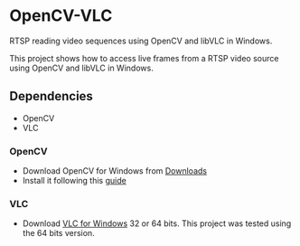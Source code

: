# OpenCV-VLC

RTSP reading video sequences using OpenCV and libVLC in Windows.

This project shows how to access live frames from a RTSP video source using OpenCV and libVLC in Windows.

## Dependencies
* OpenCV
* VLC

### OpenCV
* Download OpenCV for Windows from [Downloads](http://opencv.org/downloads.html)
* Install it following this [guide](http://docs.opencv.org/doc/tutorials/introduction/windows_install/windows_install.html)

### VLC
* Download [VLC for Windows](http://www.videolan.org/vlc/download-windows.html) 32 or 64 bits. This project was tested using the 64 bits version.




